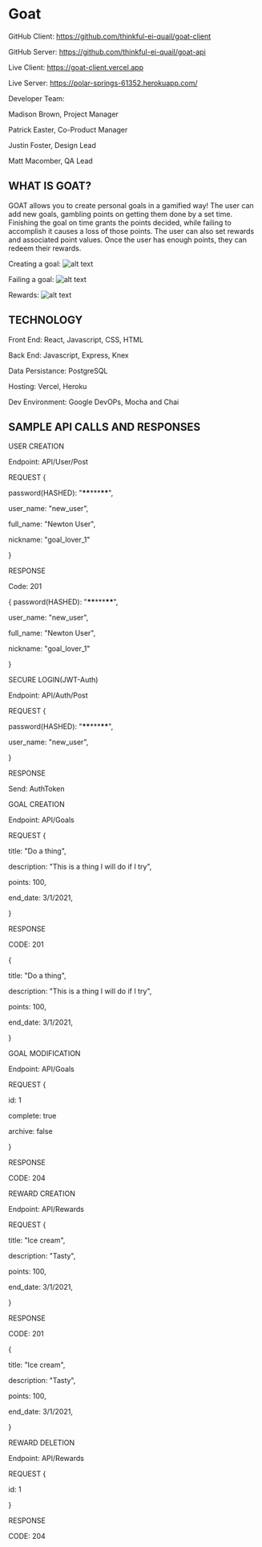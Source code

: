 Goat
=========================================================================
GitHub Client: https://github.com/thinkful-ei-quail/goat-client

GitHub Server: https://github.com/thinkful-ei-quail/goat-api

Live Client: https://goat-client.vercel.app

Live Server: https://polar-springs-61352.herokuapp.com/

Developer Team:

Madison Brown, Project Manager

Patrick Easter, Co-Product Manager

Justin Foster, Design Lead

Matt Macomber, QA Lead

WHAT IS GOAT?
---------------------------------------------------------------------------

GOAT allows you to create personal goals in a gamified way! The user can add new goals, gambling points on getting them done by a set time.
Finishing the goal on time grants the points decided, while failing to accomplish it causes a loss of those points.
The user can also set rewards and associated point values. Once the user has enough points, they can redeem their rewards.

Creating a goal:
![alt text](./screenshots/create_goal.png)

Failing a goal:
![alt text](./screenshots/failed_goal.png)

Rewards:
![alt text](./screenshots/rewards.png)

TECHNOLOGY
--------------------------------------------------------

Front End: React, Javascript, CSS, HTML

Back End: Javascript, Express, Knex

Data Persistance: PostgreSQL

Hosting: Vercel, Heroku

Dev Environment: Google DevOPs, Mocha and Chai


SAMPLE API CALLS AND RESPONSES
----------------------------------------------------------------

USER CREATION

Endpoint: API/User/Post

REQUEST {

password(HASHED): "**\*\***\*\*\***\*\***",

user_name: "new_user",

full_name: "Newton User",

nickname: "goal_lover_1"

}

RESPONSE

Code: 201

{
password(HASHED): "**\*\***\*\*\***\*\***",

user_name: "new_user",

full_name: "Newton User",

nickname: "goal_lover_1"

}

SECURE LOGIN(JWT-Auth)

Endpoint: API/Auth/Post

REQUEST {

password(HASHED): "**\*\***\*\*\***\*\***",

user_name: "new_user",

}

RESPONSE

Send: AuthToken

GOAL CREATION

Endpoint: API/Goals

REQUEST {

title: "Do a thing",

description: "This is a thing I will do if I try",

points: 100,

end_date: 3/1/2021,

}

RESPONSE

CODE: 201

{

title: "Do a thing",

description: "This is a thing I will do if I try",

points: 100,

end_date: 3/1/2021,

}

GOAL MODIFICATION

Endpoint: API/Goals

REQUEST {

id: 1

complete: true

archive: false

}

RESPONSE

CODE: 204

REWARD CREATION

Endpoint: API/Rewards

REQUEST {

title: "Ice cream",

description: "Tasty",

points: 100,

end_date: 3/1/2021,

}

RESPONSE

CODE: 201

{

title: "Ice cream",

description: "Tasty",

points: 100,

end_date: 3/1/2021,

}

REWARD DELETION

Endpoint: API/Rewards

REQUEST {

id: 1

}

RESPONSE

CODE: 204
